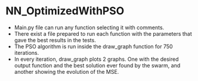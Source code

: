 # NN_OptimizedWithPSO

- Main.py file can run any function selecting it with comments.
- There exist a file prepared to run each function with the parameters that gave the best results in the tests.
- The PSO algorithm is run inside the draw_graph function for 750 iterations.
- In every iteration, draw_graph plots 2 graphs. One with the desired output function and the best solution ever found by the swarm, and another showing the evolution of the MSE.
